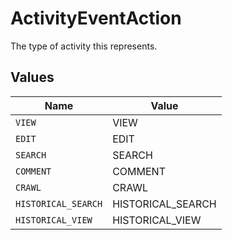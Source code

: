 # ActivityEventAction

The type of activity this represents.


## Values

| Name                | Value               |
| ------------------- | ------------------- |
| `VIEW`              | VIEW                |
| `EDIT`              | EDIT                |
| `SEARCH`            | SEARCH              |
| `COMMENT`           | COMMENT             |
| `CRAWL`             | CRAWL               |
| `HISTORICAL_SEARCH` | HISTORICAL_SEARCH   |
| `HISTORICAL_VIEW`   | HISTORICAL_VIEW     |
